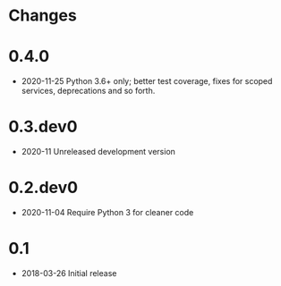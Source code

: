Changes
=======

0.4.0
=====

* 2020-11-25 Python 3.6+ only; better test coverage, fixes for scoped services, deprecations and so forth.

0.3.dev0
========

* 2020-11 Unreleased development version


0.2.dev0
========

* 2020-11-04 Require Python 3 for cleaner code

0.1
===

* 2018-03-26 Initial release
